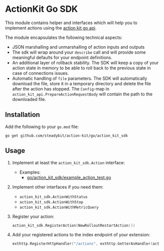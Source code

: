 # ActionKit Go SDK

This module contains helper and interfaces which will help you to implement actions using
the [action kit go api](https://github.com/steadybit/action-kit/tree/main/go/action_kit_api).

The module encapsulates the following technical aspects:

- JSON marshalling and unmarshalling of action inputs and outputs
- The sdk will wrap around your `describe` call and will provide some meaningful defaults for your endpoint definitions.
- An additional layer of rollback stability. The SDK will keep a copy of your action state in memory to be able to roll back to the previous state in case
  of connections issues.
- Automatic handling of `file` parameters. The SDK will automatically download the file, store it in a temporary directory and delete the file after the action
  has stopped. The `Config`-map in `action_kit_api.PrepareActionRequestBody` will contain the path to the downloaded file.

## Installation

Add the following to your `go.mod` file:

```
go get github.com/steadybit/action-kit/go/action_kit_sdk
```

## Usage

1. Implement at least the `action_kit_sdk.Action` interface:
    - Examples:
        - [go/action_kit_sdk/example_action_test.go](./example_action_test.go)

2. Implement other interfaces if you need them:
    - `action_kit_sdk.ActionWithStatus`
    - `action_kit_sdk.ActionWithStop`
    - `action_kit_sdk.ActionWithMetricQuery`

3. Register your action:
   ```go
   action_kit_sdk.RegisterAction(NewRolloutRestartAction())
   ```

4. Add your registered actions to the index endpoint of your extension:
   ```go
   exthttp.RegisterHttpHandler("/actions", exthttp.GetterAsHandler(action_kit_sdk.GetActionList))
   ```